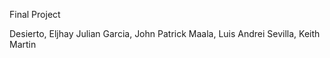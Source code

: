 Final Project

Desierto, Eljhay Julian 
Garcia, John Patrick 
Maala, Luis Andrei
Sevilla, Keith Martin